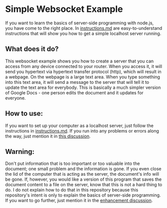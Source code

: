 # Simple Websocket Example
If you want to learn the basics of server-side programming with node.js, you have come to the right place.  In [instructions.md](https://github.com/WesleyMcGinn/Localhost-Document/blob/main/instructions.md) are easy-to-understand instructions that will show you how to get a simple localhost server running.

## What does it do?
This websocket example shows you how to create a server that you can access from any device connected to your router.  When you access it, it will send you hypertext via hypertext transfer protocol (http), which will result in a webpage.  On the webpage is a large text area.  When you type something into this text area, it will send a message to the server that will tell it to update the text area for everybody.  This is basically a much simpler version of Google Docs - one person edits the document and it updates for everyone.

## How to use:
If you want to set up your computer as a localhost server, just follow the instructions in [instructions.md](https://github.com/WesleyMcGinn/Localhost-Document/blob/main/instructions.md).  If you run into any problems or errors along the way, just mention it in [this discussion](https://github.com/WesleyMcGinn/Localhost-Document/discussions/1).

## Warning:
Don't put information that is too important or too valuable into the document; one small problem and the information is gone.  If you even close the lid of the computer that is acting as the server, the document's info will be gone.  If, however, you would like a version of this program that saves the document content to a file on the server, know that this is not a hard thing to do.  I do not explain how to do that in this repository because this repository's intent is only to explain the basics of server-side programming.  If you want to go further, just mention it in the [enhancement discussion](https://github.com/WesleyMcGinn/Simple-Websocket-Example/discussions/3).
